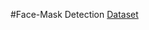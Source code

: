 #Face-Mask Detection [Dataset](https://drive.google.com/drive/folders/1eKl1BqVhgII4l2wKY9pcM4k4lMJEp97I?zx=5zyrni8ijlxi)

